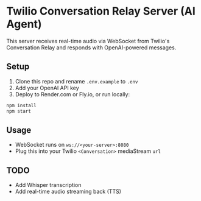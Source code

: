 # Twilio Conversation Relay Server (AI Agent)

This server receives real-time audio via WebSocket from Twilio's Conversation Relay and responds with OpenAI-powered messages.

## Setup

1. Clone this repo and rename `.env.example` to `.env`
2. Add your OpenAI API key
3. Deploy to Render.com or Fly.io, or run locally:

```bash
npm install
npm start
```

## Usage

- WebSocket runs on `ws://<your-server>:8080`
- Plug this into your Twilio `<Conversation>` mediaStream `url`

## TODO

- Add Whisper transcription
- Add real-time audio streaming back (TTS)